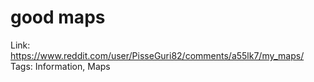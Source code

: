 # good maps

Link: https://www.reddit.com/user/PisseGuri82/comments/a55lk7/my_maps/
Tags: Information, Maps